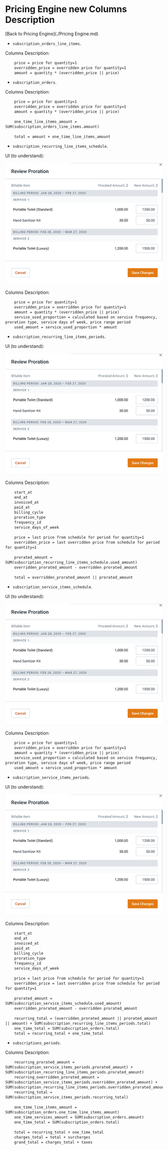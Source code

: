 # Pricing Engine new Columns Description

[Back to Pricing Engine](./Pricing Engine.md)

- `subscription_orders_line_items`.

Columns Description:

```
    price = price for quantity=1
    overridden_price = overridden price for quantity=1
    amount = quantity * (overridden_price || price)
```

- `subscription_orders`.

Columns Description:

```
    price = price for quantity=1
    overridden_price = overridden price for quantity=1
    amount = quantity * (overridden_price || price)

    one_time_line_items_amount = SUM(subscription_orders_line_items.amount)

    total = amount + one_time_line_items_amount
```

- `subscription_recurring_line_items_schedule`.

UI (to understand):

![Recurring Line Items Proration](../review_proration.png)

Columns Description:

```
    price = price for quantity=1
    overridden_price = overridden price for quantity=1
    amount = quantity * (overridden_price || price)
    service_used_proportion = calculated based on service frequency, proration type, service days of week, price range period
    used_amount = service_used_proportion * amount
```

- `subscription_recurring_line_items_periods`.

UI (to understand):

![Recurring Line Items Proration](../review_proration.png)

Columns Description:

```
    start_at
    end_at
    invoiced_at
    paid_at
    billing_cycle
    proration_type
    frequency_id
    service_days_of_week

    price = last price from schedule for period for quantity=1
    overridden_price = last overridden price from schedule for period for quantity=1

    prorated_amount = SUM(subscription_recurring_line_items_schedule.used_amount)
    overridden_prorated_amount - overridden prorated_amount

    total = overridden_prorated_amount || prorated_amount
```

- `subscription_service_items_schedule`.

UI (to understand):

![Recurring Services Proration](../review_proration.png)

Columns Description:

```
    price = price for quantity=1
    overridden_price = overridden price for quantity=1
    amount = quantity * (overridden_price || price)
    service_used_proportion = calculated based on service frequency, proration type, service days of week, price range period
    used_amount = service_used_proportion * amount
```

- `subscription_service_items_periods`.

UI (to understand):

![Recurring Services Proration](../review_proration.png)

Columns Description:

```
    start_at
    end_at
    invoiced_at
    paid_at
    billing_cycle
    proration_type
    frequency_id
    service_days_of_week

    price = last price from schedule for period for quantity=1
    overridden_price = last overridden price from schedule for period for quantity=1

    prorated_amount = SUM(subscription_service_items_schedule.used_amount)
    overridden_prorated_amount - overridden prorated_amount

    recurring_total = (overridden_prorated_amount || prorated_amount || amount) + SUM(subscription_recurring_line_items_periods.total)
    one_time_total = SUM(subscription_orders.total)
    total = recurring_total + one_time_total
```

- `subscriptions_periods`.

Columns Description:

```
    recurring_prorated_amount = SUM(subscription_service_items_periods.prorated_amount) + SUM(subscription_recurring_line_items_periods.prorated_amount)
    recurring_overridden_prorated_amount = SUM(subscription_service_items_periods.overridden_prorated_amount) + SUM(subscription_recurring_line_items_periods.overridden_prorated_amount)
    recurring_total = SUM(subscription_service_items_periods.recurring_total)

    one_time_line_items_amount = SUM(subscription_orders.one_time_line_items_amount)
    one_time_services_amount = SUM(subscription_orders.amount)
    one_time_total = SUM(subscription_orders.total)

    total = recurring_total + one_time_total
    charges_total = total + surcharges
    grand_total = charges_total + taxes
```
